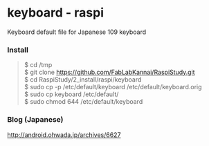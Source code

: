 # keyboard - raspi
Keyboard default file for Japanese 109 keyboard

### Install
> $ cd /tmp <br/>
> $ git clone https://github.com/FabLabKannai/RaspiStudy.git <br/>
> $ cd RaspiStudy/2_install/raspi/keyboard <br/>
> $ sudo cp -p /etc/default/keyboard /etc/default/keyboard.orig <br/>
> $ sudo cp keyboard /etc/default/ <br/>
> $ sudo chmod 644 /etc/default/keyboard <br/>

### Blog (Japanese)
http://android.ohwada.jp/archives/6627
